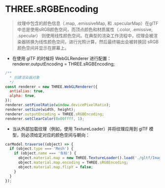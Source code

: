 # THREE.sRGBEncoding

> 纹理中包含的颜色信息（.map, .emissiveMap, 和 .specularMap）在glTF中总是使用sRGB颜色空间，而顶点颜色和材质属性（.color, .emissive, .specular） 则使用线性颜色空间。在典型的渲染工作流程中，纹理会被渲染器转换为线性颜色空间，进行光照计算，然后最终输出会被转换回 sRGB 颜色空间并显示在屏幕上。

- 在使用 glTF 的时候将 WebGLRenderer 进行配置：renderer.outputEncoding = THREE.sRGBEncoding;

```js
/**
  * 创建渲染器对象
  */
const renderer = new THREE.WebGLRenderer({
  antialias: true,
  alpha: true,
});
renderer.setPixelRatio(window.devicePixelRatio);
renderer.setSize(width, height);
renderer.outputEncoding = THREE.sRGBEncoding;
renderer.setClearColor(0x00ffff, 1);

```

- 当从外部加载纹理（例如，使用 TextureLoader）并将纹理应用到 glTF 模型，则必须给定对应的颜色空间与朝向：

```js
carModel.traverse((object) => {
  if (object.type === 'Mesh') {
    if (object.name === '车标') {
      object.material.map = new THREE.TextureLoader().load('./gltf/Image_0.png');
      object.material.map.encoding = THREE.sRGBEncoding;
      object.material.map.flipY = false;
    }
  }
});
```
